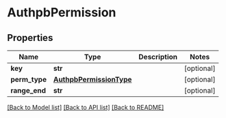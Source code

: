 # AuthpbPermission

## Properties
Name | Type | Description | Notes
------------ | ------------- | ------------- | -------------
**key** | **str** |  | [optional] 
**perm_type** | [**AuthpbPermissionType**](AuthpbPermissionType.md) |  | [optional] 
**range_end** | **str** |  | [optional] 

[[Back to Model list]](../README.md#documentation-for-models) [[Back to API list]](../README.md#documentation-for-api-endpoints) [[Back to README]](../README.md)


